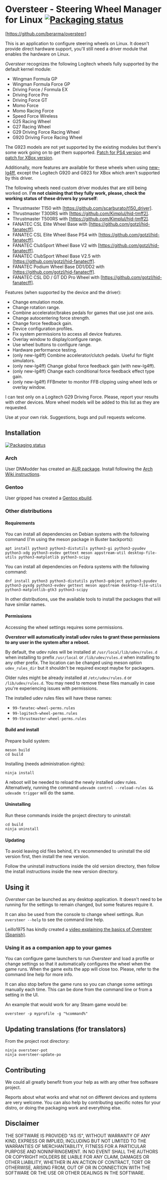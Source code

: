 # Oversteer - Steering Wheel Manager for Linux [![Packaging status](https://repology.org/badge/tiny-repos/oversteer.svg)](https://repology.org/project/oversteer/versions)

[https://github.com/berarma/oversteer]

This is an application to configure steering wheels on Linux. It doesn't
provide direct hardware support, you'll still need a driver module that
enables the hardware on Linux.

_Oversteer_ recognizes the following Logitech wheels fully supported by the
default kernel module:

- Wingman Formula GP
- Wingman Formula Force GP
- Driving Force / Formula EX
- Driving Force Pro
- Driving Force GT
- Momo Force
- Momo Racing Force
- Speed Force Wireless
- G25 Racing Wheel
- G27 Racing Wheel
- G29 Driving Force Racing Wheel
- G920 Driving Force Racing Wheel

The G923 models are not yet supported by the existing modules but there's some
work going on to get them supported. [Patch for PS4
version](https://github.com/berarma/new-lg4ff/pull/50) and [patch for XBox
version](https://patchwork.kernel.org/project/linux-input/list/?series=489571).

Additionally, more features are available for these wheels when using
[new-lg4ff](https://github.com/berarma/new-lg4ff), except the Logitech
G920 and G923 for XBox which aren't supported by this driver.

The following wheels need custom driver modules that are still being worked on.
**I'm not claiming that they fully work, please, check the working status of
these drivers by yourself**:

- Thrustmaster T150 with [https://github.com/scarburato/t150_driver].
- Thrustmaster T300RS with [https://github.com/Kimplul/hid-tmff2].
- Thrustmaster T500RS with [https://github.com/Kimplul/hid-tmff2].
- FANATEC CSL Elite Wheel Base with [https://github.com/gotzl/hid-fanatecff].
- FANATEC CSL Elite Wheel Base PS4 with [https://github.com/gotzl/hid-fanatecff].
- FANATEC ClubSport Wheel Base V2 with [https://github.com/gotzl/hid-fanatecff].
- FANATEC ClubSport Wheel Base V2.5 with [https://github.com/gotzl/hid-fanatecff].
- FANATEC Podium Wheel Base DD1/DD2 with [https://github.com/gotzl/hid-fanatecff].
- FANATEC CSL DD / GT DD Pro Wheel with [https://github.com/gotzl/hid-fanatecff].

Features (when supported by the device and the driver):

- Change emulation mode.
- Change rotation range.
- Combine accelerator/brakes pedals for games that use just one axis.
- Change autocentering force strength.
- Change force feedback gain.
- Device configuration profiles.
- Fix system permissions to access all device features.
- Overlay window to display/configure range.
- Use wheel buttons to configure range.
- Hardware performance testing.
- (only new-lg4ff) Combine accelerator/clutch pedals. Useful for flight
  simulators.
- (only new-lg4ff) Change global force feedback gain (with new-lg4ff).
- (only new-lg4ff) Change each conditional force feedback effect type gain.
- (only new-lg4ff) FFBmeter to monitor FFB clipping using wheel leds or overlay
  window.

I can test only on a Logitech G29 Driving Force. Please, report your
results with other devices. More wheel models will be added to this list
as they are requested.

Use at your own risk. Suggestions, bugs and pull requests welcome.

## Installation

[![Packaging status](https://repology.org/badge/vertical-allrepos/oversteer.svg)](https://repology.org/project/oversteer/versions)

### Arch

User DNModder has created an [AUR
package](https://aur.archlinux.org/packages/oversteer/). Install following
the [Arch Wiki
instructions](https://wiki.archlinux.org/index.php/Arch_User_Repository#Installing_packages).

### Gentoo

User gripped has created a [Gentoo ebuild](https://github.com/gripped/Logitech-wheel-ebuilds).

### Other distributions

#### Requirements

You can install all dependencies on Debian systems with the following command
(I'm using the meson package in Buster backports):

`apt install python3 python3-distutils python3-gi python3-pyudev python3-xdg
python3-evdev gettext meson appstream-util desktop-file-utils
python3-matplotlib python3-scipy`

You can install all dependencies on Fedora systems with the following command:

`dnf install python3 python3-distutils python3-gobject python3-pyudev
python3-pyxdg python3-evdev gettext meson appstream desktop-file-utils
python3-matplotlib-gtk3 python3-scipy`

In other distributions, use the available tools to install the packages that
will have similar names.

#### Permissions

Accessing the wheel settings requires some permissions.

**_Oversteer_ will automatically install udev rules to grant these permissions
to any user in the system after a reboot.**

By default, the udev rules will be installed at
`/usr/local/lib/udev/rules.d` when installing to prefix `/usr/local` or
`/lib/udev/rules.d` when installing to any other prefix. The location can
be changed using meson option `udev_rules_dir` but it shouldn't be
required except maybe for packagers.

Older rules might be already installed at `/etc/udev/rules.d` or
`/lib/udev/rules.d`. You may need to remove these files manually in case
you're experiencing issues with permissions.

The installed udev rules files will have these names:

- `99-fanatec-wheel-perms.rules`
- `99-logitech-wheel-perms.rules`
- `99-thrustmaster-wheel-perms.rules`

#### Build and install

Prepare build system:

```shell
meson build
cd build
```

Installing (needs administration rights):

`ninja install`

A reboot will be needed to reload the newly installed udev rules.
Alternatively, running the command `udevadm control --reload-rules && udevadm
trigger` will do the same.

#### Uninstalling

Run these commands inside the project directory to uninstall:

```shell
cd build
ninja uninstall
```

#### Updating

To avoid leaving old files behind, it's recommended to uninstall the old
version first, then install the new version.

Follow the uninstall instructions inside the old version directory, then
follow the install instructions inside the new version directory.

## Using it

_Oversteer_ can be launched as any desktop application. It doesn't need to
be running for the settings to remain changed, but some features require
it.

It can also be used from the console to change wheel settings. Run
`oversteer --help` to see the command line help.

Leillo1975 has kindly created a [video explaining the basics of Oversteer
(Spanish)](https://www.youtube.com/watch?v=WdIV1FOkFsw).

### Using it as a companion app to your games

You can configure game launchers to run _Oversteer_ and load a profile or change
settings so that it automatically configures the wheel when the game runs. When
the game exits the app will close too. Please, refer to the command line help
for more info.

It can also stop before the game runs so you can change some settings manually
each time. This can be done from the command line or from a setting in the UI.

An example that would work for any Steam game would be:

`oversteer -p myprofile -g "%command%"`

## Updating translations (for translators)

From the project root directory:

```shell
ninja oversteer-pot
ninja oversteer-update-po
```

## Contributing

We could all greatly benefit from your help as with any other free software
project.

Reports about what works and what not on different devices and systems are very
welcome. You can also help by contributing specific notes for your distro, or
doing the packaging work and everything else.

## Disclaimer

THE SOFTWARE IS PROVIDED "AS IS", WITHOUT WARRANTY OF ANY KIND, EXPRESS OR
IMPLIED, INCLUDING BUT NOT LIMITED TO THE WARRANTIES OF MERCHANTABILITY,
FITNESS FOR A PARTICULAR PURPOSE AND NONINFRINGEMENT. IN NO EVENT SHALL THE
AUTHORS OR COPYRIGHT HOLDERS BE LIABLE FOR ANY CLAIM, DAMAGES OR OTHER
LIABILITY, WHETHER IN AN ACTION OF CONTRACT, TORT OR OTHERWISE, ARISING FROM,
OUT OF OR IN CONNECTION WITH THE SOFTWARE OR THE USE OR OTHER DEALINGS IN THE
SOFTWARE.
